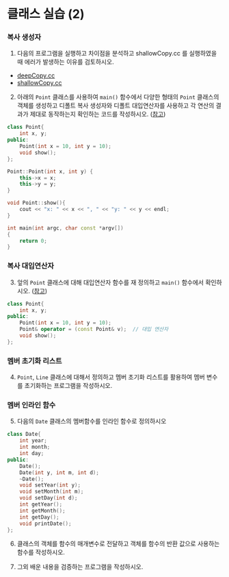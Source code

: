 # 클래스 실습 (2)


### 복사 생성자

1. 다음의 프로그램을 실행하고 차이점을 분석하고 shallowCopy.cc 를 실행하였을 때 에러가 발생하는 이유를 검토하시오.

* [deepCopy.cc](../SampleCodes/Class/deepCopy.cc)
* [shallowCopy.cc](../SampleCodes/Class/shallowCopy.cc)

2. 아래의 ``Point`` 클래스를 사용하여 ```main()``` 함수에서 다양한 형태의 ```Point``` 클래스의 객체를 생성하고 디폴트 복사 생성자와 디폴트 대입연산자를 사용하고 각 연산의 결과가 제대로 동작하는지 확인하는 코드를 작성하시오.
([참고](../SampleCodes/Class/pointTest.cc))

```c++
class Point{
	int x, y;
public:
	Point(int x = 10, int y = 10);
	void show();
};

Point::Point(int x, int y) {
	this->x = x;
	this->y = y;
}

void Point::show(){
	cout << "x: " << x << ", " << "y: " << y << endl;
}

int main(int argc, char const *argv[])
{
	return 0;
}
```

### 복사 대입연산자 

3. 앞의 ``Point`` 클래스에 대해 대입연산자 함수를 재 정의하고 ```main()``` 함수에서 확인하시오.
([참고](../SampleCodes/Class/pointTest.cc))

```c++
class Point{
	int x, y;
public:
	Point(int x = 10, int y = 10);
	Point& operator = (const Point& v);  // 대입 연산자
	void show();
};
```

### 멤버 초기화 리스트

4. ``Point``, ``Line`` 클래스에 대해서 정의하고 멤버 초기화 리스트를 활용하여 멤버 변수를 초기화하는 프로그램을 작성하시오.

### 멤버 인라인 함수

5. 다음의 ``Date`` 클래스의 멤버함수를 인라인 함수로 정의하시오 

```C++
class Date{
	int year;
	int month;
	int day;
public:
	Date();
	Date(int y, int m, int d);
	~Date();
	void setYear(int y);
	void setMonth(int m);
	void setDay(int d);
	int getYear();
	int getMonth();
	int getDay();
	void printDate();
};
```

6. 클래스의 객체를 함수의 매개변수로 전달하고 객체를 함수의 반환 값으로 사용하는 함수를 작성하시오.

7. 그외 배운 내용을 검증하는 프로그램을 작성하시오.


